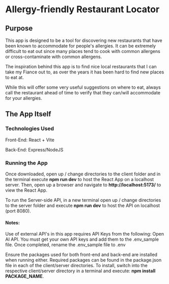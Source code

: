 # Allergy-friendly Restaurant Locator

## Purpose
This app is designed to be a tool for discovering new restaurants that have been known to accommodate for people's allergies. It can be extremely difficult to eat out since many places tend to cook with common allergens or cross-contaminate with common allergens.

The inspiration behind this app is to find nice local restaurants that I can take my Fiance out to, as over the years it has been hard to find new places to eat at.

While this will offer some very useful suggestions on where to eat, always call the restaurant ahead of time to verify that they can/will accommodate for your allergies.

## The App Itself
### Technologies Used
Front-End: React + Vite

Back-End: Express/NodeJS

### Running the App
Once downloaded, open up / change directories to the client folder and in the terminal execute **npm run dev** to host the React App on a localhost server. Then, open up a browser and navigate to **http://localhost:5173/** to view the React App.

To run the Server-side API, in a new terminal open up / change directories to the server folder and execute **npm run dev** to host the API on localhost (port 8080).

#### Notes: 
Use of external API's in this app requires API Keys from the following: Open AI API. You must get your own API keys and add them to the .env_sample file. Once completed, rename the .env_sample file to .env

Ensure the packages used for both front-end and back-end are installed when running either. Required packages can be found in the package.json file in each of the client/server directories. To install, switch into the respective client/server directory in a terminal and execute: **npm install PACKAGE_NAME**.
